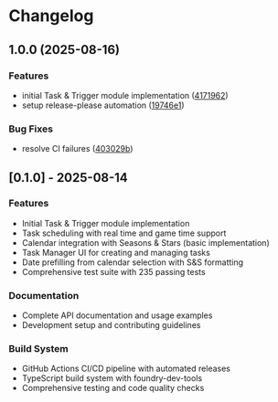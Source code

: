 # Changelog

## 1.0.0 (2025-08-16)


### Features

* initial Task & Trigger module implementation ([4171962](https://github.com/rayners/fvtt-task-and-trigger/commit/417196203e02e46d2f54a96b6cf336f2ce50d333))
* setup release-please automation ([19746e1](https://github.com/rayners/fvtt-task-and-trigger/commit/19746e19ca35eff4e661e1e3c11f5d18a67ffbbd))


### Bug Fixes

* resolve CI failures ([403029b](https://github.com/rayners/fvtt-task-and-trigger/commit/403029b96b7dfef29dfdde8528833127f7421b84))

## [0.1.0] - 2025-08-14

### Features

- Initial Task & Trigger module implementation
- Task scheduling with real time and game time support
- Calendar integration with Seasons & Stars (basic implementation)
- Task Manager UI for creating and managing tasks
- Date prefilling from calendar selection with S&S formatting
- Comprehensive test suite with 235 passing tests

### Documentation

- Complete API documentation and usage examples
- Development setup and contributing guidelines

### Build System

- GitHub Actions CI/CD pipeline with automated releases
- TypeScript build system with foundry-dev-tools
- Comprehensive testing and code quality checks
